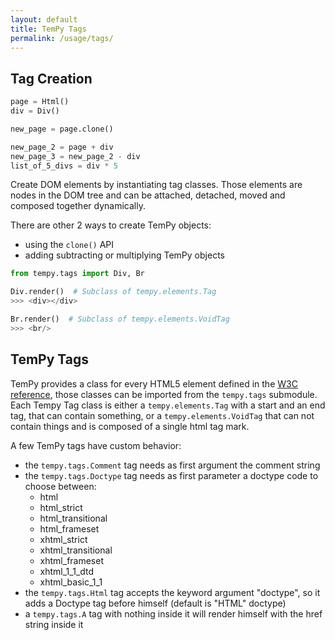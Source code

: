 ```yaml
---
layout: default
title: TemPy Tags
permalink: /usage/tags/
---
```

## Tag Creation
```python
page = Html()
div = Div()

new_page = page.clone()

new_page_2 = page + div
new_page_3 = new_page_2 - div
list_of_5_divs = div * 5
```

Create DOM elements by instantiating tag classes. Those elements are nodes in the DOM tree and can be attached, detached, moved and composed together dynamically.

There are other 2 ways to create TemPy objects:

* using the `clone()` API
* adding subtracting or multiplying TemPy objects

```python
from tempy.tags import Div, Br

Div.render()  # Subclass of tempy.elements.Tag
>>> <div></div>

Br.render()  # Subclass of tempy.elements.VoidTag
>>> <br/>
```

## TemPy Tags

TemPy provides a class for every HTML5 element defined in the [W3C reference](https://www.w3.org/wiki/HTML/Elements), those classes can be imported from the `tempy.tags` submodule.
Each Tempy Tag class is either a `tempy.elements.Tag` with a start and an end tag, that can contain something, or a `tempy.elements.VoidTag` that can not contain things and is composed of a single html tag mark.

A few TemPy tags have custom behavior:

* the `tempy.tags.Comment` tag needs as first argument the comment string
* the `tempy.tags.Doctype` tag needs as first parameter a doctype code to choose between:
    * html
    * html_strict
    * html_transitional
    * html_frameset
    * xhtml_strict
    * xhtml_transitional
    * xhtml_frameset
    * xhtml_1_1_dtd
    * xhtml_basic_1_1
* the `tempy.tags.Html` tag accepts the keyword argument "doctype", so it adds a Doctype tag before himself (default is "HTML" doctype)
* a `tempy.tags.A` tag with nothing inside it will render himself with the href string inside it
